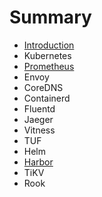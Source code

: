 # Summary

* [Introduction](README.md)
* Kubernetes
* [Prometheus](02prometheus/README.md)
* Envoy
* CoreDNS
* Containerd
* Fluentd
* Jaeger
* Vitness
* TUF
* Helm
* [Harbor](11harbor/README.md)
* TiKV
* Rook

